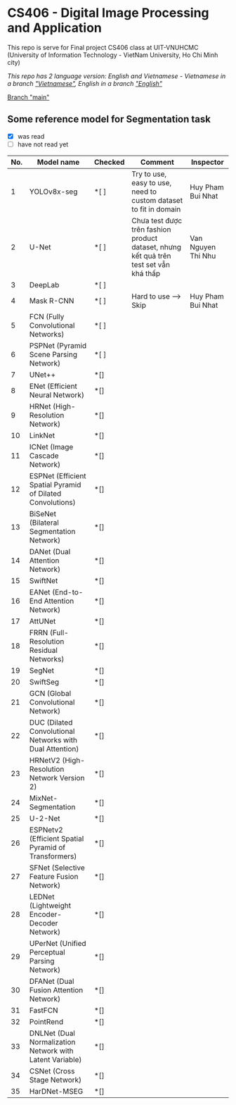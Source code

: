 # CS406 - Digital Image Processing and Application
This repo is serve for Final project CS406 class at UIT-VNUHCMC (University of Information Technology - VietNam University, Ho Chi Minh city)

*This repo has 2 language version: English and Vietnamese - Vietnamese in a branch ["Vietnamese"](https://github.com/MysteryRune/CS406-Digital_Image_Processing_Application/tree/Vietnamese), English in a branch ["English"](https://github.com/MysteryRune/CS406-Digital_Image_Processing_Application/tree/English)*

[Branch "main"](https://github.com/MysteryRune/CS406-Digital_Image_Processing_Application)

## Some reference model for Segmentation task

* [x] was read
* [ ] have not read yet

| No. | Model name                                                 | Checked | Comment                                                                               | Inspector          |
|-----|------------------------------------------------------------|---------|---------------------------------------------------------------------------------------|--------------------|
| 1   | YOLOv8x-seg                                                | *[ ]    | Try to use, easy to use, need to custom dataset to fit in domain                      | Huy Pham Bui Nhat  |
| 2   | U-Net                                                      | *[ ]    | Chưa test được trên fashion product dataset, nhưng kết quả trên test set vẫn khá thấp | Van Nguyen Thi Nhu |
| 3   | DeepLab                                                    | *[ ]    |                                                                                       |                    |
| 4   | Mask R-CNN                                                 | *[ ]    | Hard to use --> Skip                                                                  | Huy Pham Bui Nhat  |
| 5   | FCN (Fully Convolutional Networks)                         | *[ ]    |                                                                                       |                    |
| 6   | PSPNet (Pyramid Scene Parsing Network)                     | *[ ]    |                                                                                       |                    |
| 7   | UNet++                                                     | *[]     |                                                                                       |                    |
| 8   | ENet (Efficient Neural Network)                            | *[]     |                                                                                       |                    |
| 9   | HRNet (High-Resolution Network)                            | *[]     |                                                                                       |                    |
| 10  | LinkNet                                                    | *[]     |                                                                                       |                    |
| 11  | ICNet (Image Cascade Network)                              | *[]     |                                                                                       |                    |
| 12  | ESPNet (Efficient Spatial Pyramid of Dilated Convolutions) | *[]     |                                                                                       |                    |
| 13  | BiSeNet (Bilateral Segmentation Network)                   | *[]     |                                                                                       |                    |
| 14  | DANet (Dual Attention Network)                             | *[]     |                                                                                       |                    |
| 15  | SwiftNet                                                   | *[]     |                                                                                       |                    |
| 16  | EANet (End-to-End Attention Network)                       | *[]     |                                                                                       |                    |
| 17  | AttUNet                                                    | *[]     |                                                                                       |                    |
| 18  | FRRN (Full-Resolution Residual Networks)                   | *[]     |                                                                                       |                    |
| 19  | SegNet                                                     | *[]     |                                                                                       |                    |
| 20  | SwiftSeg                                                   | *[]     |                                                                                       |                    |
| 21  | GCN (Global Convolutional Network)                         | *[]     |                                                                                       |                    |
| 22  | DUC (Dilated Convolutional Networks with Dual Attention)   | *[]     |                                                                                       |                    |
| 23  | HRNetV2 (High-Resolution Network Version 2)                | *[]     |                                                                                       |                    |
| 24  | MixNet-Segmentation                                        | *[]     |                                                                                       |                    |
| 25  | U-2-Net                                                    | *[]     |                                                                                       |                    |
| 26  | ESPNetv2 (Efficient Spatial Pyramid of Transformers)       | *[]     |                                                                                       |                    |
| 27  | SFNet (Selective Feature Fusion Network)                   | *[]     |                                                                                       |                    |
| 28  | LEDNet (Lightweight Encoder-Decoder Network)               | *[]     |                                                                                       |                    |
| 29  | UPerNet (Unified Perceptual Parsing Network)               | *[]     |                                                                                       |                    |
| 30  | DFANet (Dual Fusion Attention Network)                     | *[]     |                                                                                       |                    |
| 31  | FastFCN                                                    | *[]     |                                                                                       |                    |
| 32  | PointRend                                                  | *[]     |                                                                                       |                    |
| 33  | DNLNet (Dual Normalization Network with Latent Variable)   | *[]     |                                                                                       |                    |
| 34  | CSNet (Cross Stage Network)                                | *[]     |                                                                                       |                    |
| 35  | HarDNet-MSEG                                               | *[]     |                                                                                       |                    |



